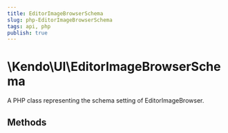 ```yaml
---
title: EditorImageBrowserSchema
slug: php-EditorImageBrowserSchema
tags: api, php
publish: true
---
```


# \Kendo\UI\EditorImageBrowserSchema

A PHP class representing the schema setting of EditorImageBrowser.


## Methods

